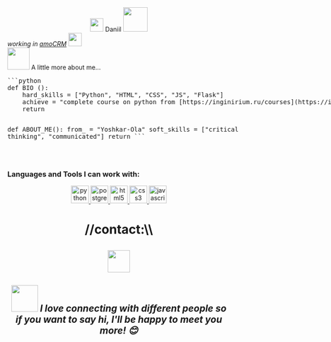 <div align="center">
  <img src="https://emojis.slackmojis.com/emojis/images/1531849430/4246/blob-sunglasses.gif?1531849430" width="30"/> Daniil <img src="https://media.giphy.com/media/12oufCB0MyZ1Go/giphy.gif" width="55">
</div>

<div style="display: flex; align-items: center;">
  <div style="flex: 1;">
    <em>working in <a href="https://www.amocrm.ru/">amoCRM</a> <img src="https://media.giphy.com/media/WUlplcMpOCEmTGBtBW/giphy.gif" width="30"></em>
    <br>
    <img src="https://media.giphy.com/media/VgCDAzcKvsR6OM0uWg/giphy.gif" width="50"> A little more about me...
    <pre>
```python
def BIO ():
    hard_skills = ["Python", "HTML", "CSS", "JS", "Flask"]
    achieve = "complete course on python from [https://inginirium.ru/courses](https://inginirium.ru/courses)"
    return

def ABOUT_ME():
    from_ = "Yoshkar-Ola"
    soft_skills = ["critical thinking", "communicated"]
    return
    ```

</pre>
  </div>
  <div style="flex: 0 0 auto;">
    <img src="https://media.tenor.com/1cL5fzcjpaQAAAAd/laptop.gif" style="height: 100%; max-height: 100px;">
  </div>
</div>

<h3 align="left">Languages and Tools I can work with:</h3>
<p align="center">
  <a href="https://www.python.org" target="_blank"> <img src="https://raw.githubusercontent.com/devicons/devicon/master/icons/python/python-original.svg" alt="python" width="40" height="40"/> </a>
  <a href="https://www.postgresql.org" target="_blank"> <img src="https://raw.githubusercontent.com/devicons/devicon/master/icons/postgresql/postgresql-original-wordmark.svg" alt="postgresql" width="40" height="40"/> </a> 
  <a href="https://html-doc.vercel.app/" target="_blank"> <img src="https://raw.githubusercontent.com/devicons/devicon/master/icons/html5/html5-original-wordmark.svg" alt="html5" width="40" height="40"/> </a>
  <a href="https://www.w3schools.com/css/" target="_blank"> <img src="https://raw.githubusercontent.com/devicons/devicon/master/icons/css3/css3-original-wordmark.svg" alt="css3" width="40" height="40"/> </a>
  <a href="https://js-documentation.netlify.app/" target="_blank"> <img src="https://raw.githubusercontent.com/devicons/devicon/master/icons/javascript/javascript-original.svg" alt="javascript" width="40" height="40"/> </a>
</p>

<h1 align='center'>//contact:\\</h1>
<h2 align="center"><a href="https://t.me/NomikLover"><img width="50" src="https://www.svgrepo.com/show/452115/telegram.svg"></a></h2>
<h2 align='center'><img src="https://media.giphy.com/media/LnQjpWaON8nhr21vNW/giphy.gif" width="60"> <em><b>I love connecting with different people</b> so if you want to say <b>hi, I'll be happy to meet you more!</b> 😊</em></h2>
